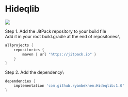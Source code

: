 # Hideqlib
[![](https://jitpack.io/v/ryanbekhen/Hideqlib.svg)](https://jitpack.io/#ryanbekhen/Hideqlib)

Step 1. Add the JitPack repository to your build file \
Add it in your root build.gradle at the end of repositories:\
```gradle
allprojects {
    repositories {
        maven { url "https://jitpack.io" }
    }
}
```

Step 2. Add the dependency\
```gradle
dependencies {
    implementation 'com.github.ryanbekhen:Hideqlib:1.0'
}
```
